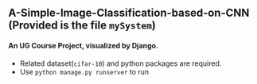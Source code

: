## A-Simple-Image-Classification-based-on-CNN (Provided is the file `mySystem`)
#### An UG Course Project, visualized by Django.
* Related dataset(`cifar-10`) and python packages are required.
* Use `python manage.py runserver` to run
